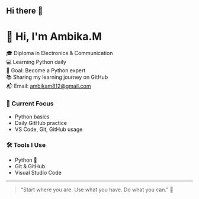 ## Hi there 👋


# 👋 Hi, I'm Ambika.M

🎓 Diploma in Electronics & Communication  
💻 Learning Python daily  
🌱 Goal: Become a Python expert  
📚 Sharing my learning journey on GitHub  
📬 Email: ambikam812@gmail.com  

### 🔧 Current Focus
- Python basics
- Daily GitHub practice
- VS Code, Git, GitHub usage

### 🛠️ Tools I Use
- Python 🐍
- Git & GitHub
- Visual Studio Code

---

> “Start where you are. Use what you have. Do what you can.” 🌱

